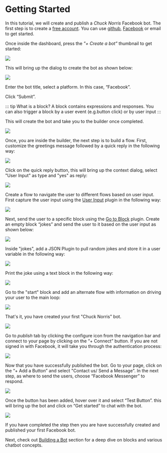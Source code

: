 # Getting Started

In this tutorial, we will create and publish a _Chuck Norris_ Facebook bot. The first step is to create a [free account](https://console.recime.io). You can use [github](https://github.com/),  [Facebook](https://www.facebook.com/) or email to get started.

Once inside the dashboard, press the *"+ Create a bot"* thumbnail to get started:

![](./new-bot.png)

This will bring up the dialog to create the bot as shown below:

![](./registration.png)

Enter the bot title, select a platform. In this case, “Facebook”.  

Click “Submit”.

::: tip What is a block?
A block contains expressions and responses. You can also trigger a block by a user event (e.g.button click) or by user input 
:::

This will create the bot and take you to the builder once completed.

![](./chuck-norris-builder.png)

Once, you are inside the builder, the next step is to build a flow. First, customize the greetings message followed by a quick reply in the following way:

![](./getting-started-1.png)


Click on the quick reply button, this will bring up the context dialog, select "User Input" as type and "yes" as reply:

![](./getting-started-user-input-dialog.png)

Create a flow to navigate the user to different flows based on user input. First capture the user input using the [User Input](http://localhost:8080/building-a-bot.html#creating-responses) plugin in the following way:

![](./getting-started-user-input.png)

Next, send the user to a specific block using the [Go to Block](building-a-bot.html#creating-responses) plugin. Create an empty block “jokes” and send the user to it based on the user input as shown below:

![](./getting-started-go-to-block.png)

Inside "jokes", add a JSON Plugin to pull random jokes and store it in a user variable in the following way:

![](./getting-started-json-api.png)

Print the joke using a text block in the following way:

![](./getting-started-json-api-result.png)


Go to the "start" block and add an alternate flow with information on driving your user to the main loop:

![](./getting-started-alternate-main.png)


That's it, you have created your first "Chuck Norris" bot.


![](./getting-started-complete.png) 


Go to _publish_ tab by clicking the configure icon from the navigation bar and connect to your page by clicking on the “+ Connect” button. If you are not signed in  with Facebook, it will take you through  the authentication process:

![](./getting-started-publish.png)


Now that you have successfully published the bot. Go to your page, click on the “+ Add a Button” and select "Contact us/ Send a Message". In the next step, as where to send the users, choose “Facebook Messenger” to respond.

![](./getting-started-page.png)

Once the button has been added, hover over it and select “Test Button”. this will bring up the bot and click on “Get started” to chat with the bot.

![](./getting-started-fb-test.png)

If you have completed the step then you are have successfully created and published your first Facebook bot. 


Next,  check out [Building a Bot](building-a-bot.html) section for a deep dive on blocks and various chatbot concepts. 

